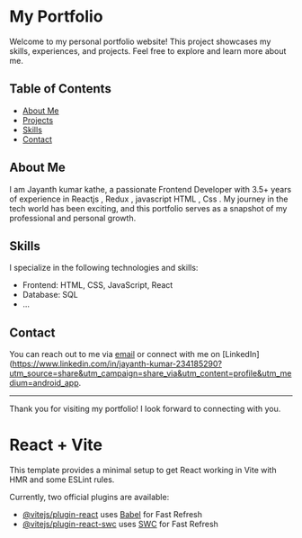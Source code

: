 # My Portfolio
 
Welcome to my personal portfolio website! This project showcases my skills, experiences, and projects. Feel free to explore and learn more about me.
 
## Table of Contents
- [About Me](#about-me)
- [Projects](#projects)
- [Skills](#skills)
- [Contact](#contact)
 
## About Me
I am Jayanth kumar kathe, a passionate Frontend Developer with 3.5+ years of experience in Reactjs , Redux , javascript HTML , Css  . My journey in the tech world has been exciting, and this portfolio serves as a snapshot of my professional and personal growth.
 
 
## Skills
I specialize in the following technologies and skills:
 
- Frontend: HTML, CSS, JavaScript, React
- Database: SQL
- ...
 
## Contact
You can reach out to me via [email](mailto:your.kathejayanth630@gmail.com) or connect with me on [LinkedIn](https://www.linkedin.com/in/jayanth-kumar-234185290?utm_source=share&utm_campaign=share_via&utm_content=profile&utm_medium=android_app.
 
---
 
Thank you for visiting my portfolio! I look forward to connecting with you.

# React + Vite

This template provides a minimal setup to get React working in Vite with HMR and some ESLint rules.

Currently, two official plugins are available:

- [@vitejs/plugin-react](https://github.com/vitejs/vite-plugin-react/blob/main/packages/plugin-react/README.md) uses [Babel](https://babeljs.io/) for Fast Refresh
- [@vitejs/plugin-react-swc](https://github.com/vitejs/vite-plugin-react-swc) uses [SWC](https://swc.rs/) for Fast Refresh
